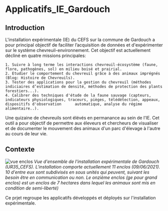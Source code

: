 # Applicatifs_IE_Gardouch

## Introduction

L'installation expérimentale (IE) du CEFS sur la commune de Gardouch a pour principal objectif de faciliter l’acquisition de données et d'expérimenter sur le système chevreuil-environnement. Cet objectif est actuellement décliné en quatre missions principales:

    1. Suivre à long terme les interactions chevreuil-écosystème (faune, flore, pathogènes, sol) en milieu boisé et prairial.
    2. Etudier le comportement du chevreuil grâce à des animaux imprégnés (Blog: Histoire de Chevreuils).
    3. Tester des applications pour la gestion du chevreuil (méthodes indiciaires d’estimation de densité, méthodes de protection des plants forestiers...).
    4. Calibrer des techniques d'étude de la faune sauvage (capteurs, indicateurs physiologiques, traceurs, pièges, télédétection, appeaux, dispositifs d'observation      automatique, analyse du régime alimentaire..).
   
Une quizaine de chevreuils sont élévés en permanance au sein de l'IE. Cet outil a pour objectif de permettre aux éleveurs et chercheurs de visualiser et de documenter le mouvement des animaux d'un parc d'élevage à l'autre au cours de leur vie.

## Contexte

![vue enclos](./Images/vu_ensemble_Gardouch.png)
_Vue d'ensemble de l'installation expérimentale de Gardouch (UR35_CEFS). L'installation comporte actuellement 11 enclos (09/06/2021). 10 d'entre eux sont subdivisés en sous unités qui peuvent, suivant les besoin être en communication ou non. Le onzième enclos (ge pour grand enclos)  est un enclos de 7 hectares dans lequel les animaux sont mis en condition de semi-liberté)_

Ce prjet regroupe les applicatifs développés et déployés sur l'installation expérimentale.
